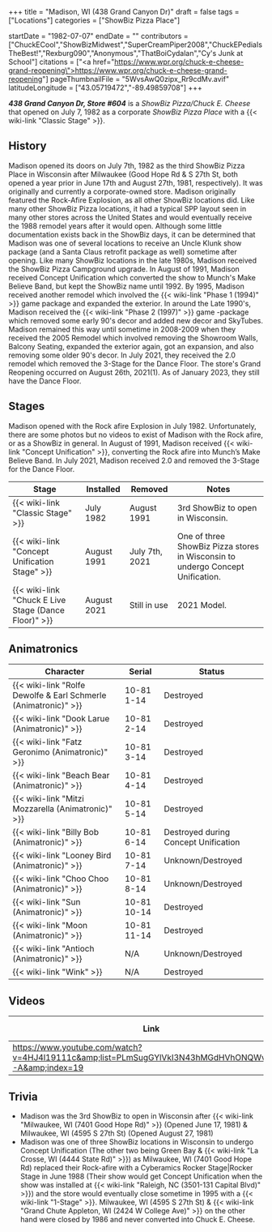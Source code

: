 +++
title = "Madison, WI (438 Grand Canyon Dr)"
draft = false
tags = ["Locations"]
categories = ["ShowBiz Pizza Place"]


startDate = "1982-07-07"
endDate = ""
contributors = ["ChuckECool","ShowBizMidwest","SuperCreamPiper2008","ChuckEPediaIsTheBest!","Rexburg090","Anonymous","ThatBoiCydalan","Cy's Junk at School"]
citations = ["<a href=\"https://www.wpr.org/chuck-e-cheese-grand-reopening\">https://www.wpr.org/chuck-e-cheese-grand-reopening</a>"]
pageThumbnailFile = "5WvsAwQ0zipx_Rr9cdMv.avif"
latitudeLongitude = ["43.05719472","-89.49859708"]
+++

***438 Grand Canyon Dr, Store #604*** is a *ShowBiz Pizza/Chuck E. Cheese* that opened on July 7, 1982 as a corporate *ShowBiz Pizza Place* with a {{< wiki-link "Classic Stage" >}}.

## History

Madison opened its doors on July 7th, 1982 as the third ShowBiz Pizza Place in Wisconsin after Milwaukee (Good Hope Rd &amp; S 27th St, both opened a year prior in June 17th and August 27th, 1981, respectively). It was originally and currently a corporate-owned store. Madison originally featured the Rock-Afire Explosion, as all other ShowBiz locations did. Like many other ShowBiz Pizza locations, it had a typical SPP layout seen in many other stores across the United States and would eventually receive the 1988 remodel years after it would open. Although some little documentation exists back in the ShowBiz days, it can be determined that Madison was one of several locations to receive an Uncle Klunk show package (and a Santa Claus retrofit package as well) sometime after opening. Like many ShowBiz locations in the late 1980s, Madison received the ShowBiz Pizza Campground upgrade. In August of 1991, Madison received Concept Unification which converted the show to Munch's Make Believe Band, but kept the ShowBiz name until 1992. By 1995, Madison received another remodel which involved the {{< wiki-link "Phase 1 (1994)" >}} game package and expanded the exterior. In around the Late 1990's, Madison received the {{< wiki-link "Phase 2 (1997)" >}} game -package which removed some early 90's decor and added new decor and SkyTubes. Madison remained this way until sometime in 2008-2009 when they received the 2005 Remodel which involved removing the Showroom Walls, Balcony Seating, expanded the exterior again, got an expansion, and also removing some older 90's decor. In July 2021, they received the 2.0 remodel which removed the 3-Stage for the Dance Floor. The store's Grand Reopening occurred on August 26th, 2021(1). As of January 2023, they still have the Dance Floor.

## Stages

Madison opened with the Rock afire Explosion in July 1982. Unfortunately, there are some photos but no videos to exist of Madison with the Rock afire, or as a ShowBiz in general. In August of 1991, Madison received {{< wiki-link "Concept Unification" >}}, converting the Rock afire into Munch’s Make Believe Band. In July 2021, Madison received 2.0 and removed the 3-Stage for the Dance Floor.

| Stage                                                      | Installed   | Removed        | Notes                                                                          |
|------------------------------------------------------------|-------------|----------------|--------------------------------------------------------------------------------|
| {{< wiki-link "Classic Stage" >}}                    | July 1982   | August 1991    | 3rd ShowBiz to open in Wisconsin.                                              |
| {{< wiki-link "Concept Unification Stage" >}}        | August 1991 | July 7th, 2021 | One of three ShowBiz Pizza stores in Wisconsin to undergo Concept Unification. |
| {{< wiki-link "Chuck E Live Stage (Dance Floor)" >}} | August 2021 | Still in use   | 2021 Model.                                                                    |

## Animatronics

| Character                                                                 | Serial      | Status                               |
|---------------------------------------------------------------------------|-------------|--------------------------------------|
| {{< wiki-link "Rolfe Dewolfe &amp; Earl Schmerle (Animatronic)" >}} | 10-81 1-14  | Destroyed                            |
| {{< wiki-link "Dook Larue (Animatronic)" >}}                        | 10-81 2-14  | Destroyed                            |
| {{< wiki-link "Fatz Geronimo (Animatronic)" >}}                     | 10-81 3-14  | Destroyed                            |
| {{< wiki-link "Beach Bear (Animatronic)" >}}                        | 10-81 4-14  | Destroyed                            |
| {{< wiki-link "Mitzi Mozzarella (Animatronic)" >}}                  | 10-81 5-14  | Destroyed                            |
| {{< wiki-link "Billy Bob (Animatronic)" >}}                         | 10-81 6-14  | Destroyed during Concept Unification |
| {{< wiki-link "Looney Bird (Animatronic)" >}}                       | 10-81 7-14  | Unknown/Destroyed                    |
| {{< wiki-link "Choo Choo (Animatronic)" >}}                         | 10-81 8-14  | Unknown/Destroyed                    |
| {{< wiki-link "Sun (Animatronic)" >}}                               | 10-81 10-14 | Destroyed                            |
| {{< wiki-link "Moon (Animatronic)" >}}                              | 10-81 11-14 | Destroyed                            |
| {{< wiki-link "Antioch (Animatronic)" >}}                           | N/A         | Unknown/Destroyed                    |
| {{< wiki-link "Wink" >}}                                            | N/A         | Destroyed                            |

## Videos

| Link                                                                                                 | Description                  | Filming Date     |
|------------------------------------------------------------------------------------------------------|------------------------------|------------------|
| https://www.youtube.com/watch?v=4HJ4l19111c&amp;list=PLmSugGYlVkI3N43hMGdHVhONQWvJ2nZ-A&amp;index=19 | Footage of the store in 1995 | January 22, 1995 |

## Trivia

- Madison was the 3rd ShowBiz to open in Wisconsin after {{< wiki-link "Milwaukee, WI (7401 Good Hope Rd)" >}} (Opened June 17, 1981) &amp; Milwaukee, WI (4595 S 27th St) (Opened August 27, 1981)
- Madison was one of three ShowBiz locations in Wisconsin to undergo Concept Unification (The other two being Green Bay &amp; {{< wiki-link "La Crosse, WI (4444 State Rd)" >}}) as Milwaukee, WI (7401 Good Hope Rd) replaced their Rock-afire with a Cyberamics Rocker Stage|Rocker Stage in June 1988 (Their show would get Concept Unification when the show was installed at {{< wiki-link "Raleigh, NC (3501-131 Capital Blvd)" >}}) and the store would eventually close sometime in 1995 with a {{< wiki-link "1-Stage" >}}. Milwaukee, WI (4595 S 27th St) &amp; {{< wiki-link "Grand Chute Appleton, WI (2424 W College Ave)" >}} on the other hand were closed by 1986 and never converted into Chuck E. Cheese.